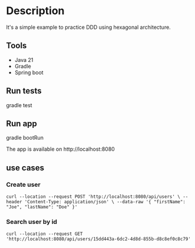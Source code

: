# Description

It's a simple example to practice DDD using hexagonal architecture.

## Tools
- Java 21
- Gradle
- Spring boot

## Run tests
gradle test

## Run app
gradle bootRun

The app is available on http://localhost:8080

## use cases
### Create user
`curl --location --request POST 'http://localhost:8080/api/users' \
--header 'Content-Type: application/json' \
--data-raw '{
"firstName": "Joe",
"lastName": "Doe"
}'`

### Search user by id
`curl --location --request GET 'http://localhost:8080/api/users/15dd443a-6dc2-4d8d-855b-d8c8ef0c8c79'`
